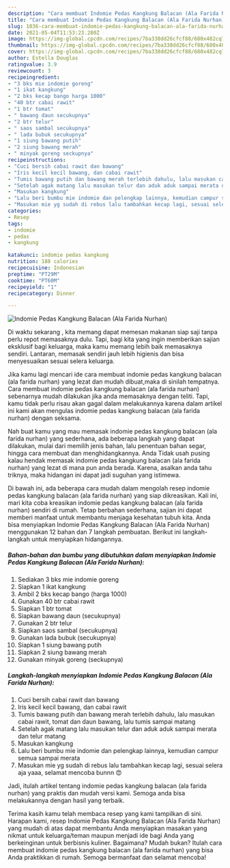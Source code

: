 ```yaml
---
description: "Cara membuat Indomie Pedas Kangkung Balacan (Ala Farida Nurhan) yang enak dan Mudah Dibuat"
title: "Cara membuat Indomie Pedas Kangkung Balacan (Ala Farida Nurhan) yang enak dan Mudah Dibuat"
slug: 1036-cara-membuat-indomie-pedas-kangkung-balacan-ala-farida-nurhan-yang-enak-dan-mudah-dibuat
date: 2021-05-04T11:53:23.280Z
image: https://img-global.cpcdn.com/recipes/7ba338dd26cfcf88/680x482cq70/indomie-pedas-kangkung-balacan-ala-farida-nurhan-foto-resep-utama.jpg
thumbnail: https://img-global.cpcdn.com/recipes/7ba338dd26cfcf88/680x482cq70/indomie-pedas-kangkung-balacan-ala-farida-nurhan-foto-resep-utama.jpg
cover: https://img-global.cpcdn.com/recipes/7ba338dd26cfcf88/680x482cq70/indomie-pedas-kangkung-balacan-ala-farida-nurhan-foto-resep-utama.jpg
author: Estella Douglas
ratingvalue: 3.9
reviewcount: 3
recipeingredient:
- "3 bks mie indomie goreng"
- "1 ikat kangkung"
- "2 bks kecap bango harga 1000"
- "40 btr cabai rawit"
- "1 btr tomat"
- " bawang daun secukupnya"
- "2 btr telur"
- " saos sambal secukupnya"
- " lada bubuk secukupnya"
- "1 siung bawang putih"
- "2 siung bawang merah"
- " minyak goreng seckupnya"
recipeinstructions:
- "Cuci bersih cabai rawit dan bawang"
- "Iris kecil kecil bawang, dan cabai rawit"
- "Tumis bawang putih dan bawang merah terlebih dahulu, lalu masukan cabai rawit, tomat dan daun bawang, lalu tumis sampai matang"
- "Setelah agak matang lalu masukan telur dan aduk aduk sampai merata dan telur matang"
- "Masukan kangkung"
- "Lalu beri bumbu mie indomie dan pelengkap lainnya, kemudian campur semua sampai merata"
- "Masukan mie yg sudah di rebus lalu tambahkan kecap lagi, sesuai selera aja yaaa, selamat mencoba bunnn 😍"
categories:
- Resep
tags:
- indomie
- pedas
- kangkung

katakunci: indomie pedas kangkung 
nutrition: 188 calories
recipecuisine: Indonesian
preptime: "PT29M"
cooktime: "PT60M"
recipeyield: "1"
recipecategory: Dinner

---
```



![Indomie Pedas Kangkung Balacan (Ala Farida Nurhan)](https://img-global.cpcdn.com/recipes/7ba338dd26cfcf88/680x482cq70/indomie-pedas-kangkung-balacan-ala-farida-nurhan-foto-resep-utama.jpg)

Di waktu  sekarang , kita memang dapat memesan makanan siap saji tanpa perlu repot memasaknya dulu. Tapi, bagi kita yang ingin memberikan sajian eksklusif bagi keluarga, maka kamu memang lebih baik memasaknya sendiri. Lantaran, memasak sendiri jauh lebih higienis dan bisa menyesuaikan sesuai selera keluarga.

Jika kamu lagi mencari ide cara membuat indomie pedas kangkung balacan (ala farida nurhan) yang lezat dan mudah dibuat,maka di sinilah tempatnya. Cara membuat indomie pedas kangkung balacan (ala farida nurhan)  sebenarnya mudah dilakukan jika anda memasaknya dengan teliti. Tapi, kamu tidak perlu risau akan gagal dalam melakukannya 
karena dalam artikel ini kami akan mengulas indomie pedas kangkung balacan (ala farida nurhan) dengan seksama.  



Nah buat kamu yang mau memasak indomie pedas kangkung balacan (ala farida nurhan) yang sederhana, ada beberapa langkah yang dapat dilakukan, mulai dari memilih jenis bahan, lalu penentuan bahan segar, hingga cara membuat dan menghidangkannya. Anda Tidak usah pusing kalau hendak memasak indomie pedas kangkung balacan (ala farida nurhan) yang lezat di mana pun anda berada. Karena, asalkan anda  tahu triknya, maka hidangan ini dapat jadi suguhan yang istimewa.

Di bawah ini, ada beberapa cara mudah dalam mengolah resep indomie pedas kangkung balacan (ala farida nurhan) yang siap dikreasikan. Kali ini, mari kita coba kreasikan indomie pedas kangkung balacan (ala farida nurhan) sendiri di rumah. Tetap berbahan sederhana, sajian ini dapat memberi manfaat untuk membantu menjaga kesehatan tubuh kita. Anda bisa menyiapkan Indomie Pedas Kangkung Balacan (Ala Farida Nurhan) menggunakan 12 bahan dan 7 langkah pembuatan. Berikut ini langkah-langkah untuk menyiapkan hidangannya.

<!--inarticleads1-->

##### Bahan-bahan dan bumbu yang dibutuhkan dalam menyiapkan Indomie Pedas Kangkung Balacan (Ala Farida Nurhan):

1. Sediakan 3 bks mie indomie goreng
1. Siapkan 1 ikat kangkung
1. Ambil 2 bks kecap bango (harga 1000)
1. Gunakan 40 btr cabai rawit
1. Siapkan 1 btr tomat
1. Siapkan  bawang daun (secukupnya)
1. Gunakan 2 btr telur
1. Siapkan  saos sambal (secukupnya)
1. Gunakan  lada bubuk (secukupnya)
1. Siapkan 1 siung bawang putih
1. Siapkan 2 siung bawang merah
1. Gunakan  minyak goreng (seckupnya)




<!--inarticleads2-->

##### Langkah-langkah menyiapkan Indomie Pedas Kangkung Balacan (Ala Farida Nurhan):

1. Cuci bersih cabai rawit dan bawang
1. Iris kecil kecil bawang, dan cabai rawit
1. Tumis bawang putih dan bawang merah terlebih dahulu, lalu masukan cabai rawit, tomat dan daun bawang, lalu tumis sampai matang
1. Setelah agak matang lalu masukan telur dan aduk aduk sampai merata dan telur matang
1. Masukan kangkung
1. Lalu beri bumbu mie indomie dan pelengkap lainnya, kemudian campur semua sampai merata
1. Masukan mie yg sudah di rebus lalu tambahkan kecap lagi, sesuai selera aja yaaa, selamat mencoba bunnn 😍




Jadi, itulah artikel tentang  indomie pedas kangkung balacan (ala farida nurhan)  yang praktis dan mudah versi kami. Semoga anda bisa melakukannya dengan hasil yang terbaik. 

Terima kasih kamu telah membaca resep yang kami tampilkan di sini. Harapan kami, resep  Indomie Pedas Kangkung Balacan (Ala Farida Nurhan) yang mudah di atas dapat membantu Anda menyiapkan masakan yang nikmat untuk keluarga/teman maupun menjadi ide bagi Anda yang berkeinginan untuk berbisnis kuliner. Bagaimana? Mudah bukan? Itulah cara membuat indomie pedas kangkung balacan (ala farida nurhan) yang bisa Anda praktikkan di rumah. Semoga bermanfaat dan selamat mencoba!

